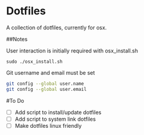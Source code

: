 # Dotfiles

A collection of dotfiles, currently for osx.


##Notes

User interaction is initially required with osx_install.sh

`sudo ./osx_install.sh`

Git username and email must be set

```bash
git config --global user.name
git config --global user.email
```

#To Do

- [ ] Add script to install/update dotfiles
- [ ] Add script to system link dotfiles
- [ ] Make dotfiles linux friendly
